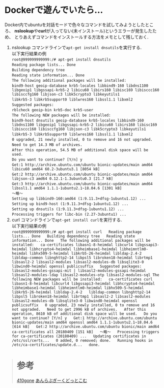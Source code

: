 # Dockerで遊んでいたら…
 Docker内でubuntuを対話モードで色々なコマンドを試してみようとしたところ、
 **nslookup**や**curl**が入ってない(未インストール)というエラーが発生したため、
 とりあえずコマンドをインストールする方法をメモとして残しておく.
1. nslookup
コマンドラインで`apt-get install dnsutils`を実行する.  
以下実行結果の例  
`root@999999999999:/# apt-get install dnsutils`  
`Reading package lists... Done`  
`Building dependency tree`  
`Reading state information... Done`  
`The following additional packages will be installed:`  
  `bind9-host geoip-database krb5-locales libbind9-160 libdns1100 libgeoip1 libgssapi-krb5-2 libicu60 libirs160 libisc169 libisccc160   libisccfg160 libjson-c3 libk5crypto3 libkeyutils1`  
  `libkrb5-3 libkrb5support0 liblwres160 libssl1.1 libxml2`  
`Suggested packages:`  
  `rblcheck geoip-bin krb5-doc krb5-user`  
`The following NEW packages will be installed:`  
  `bind9-host dnsutils geoip-database krb5-locales libbind9-160 libdns1100 libgeoip1 libgssapi-krb5-2 libicu60 libirs160 libisc169   libisccc160 libisccfg160 libjson-c3 libk5crypto3 libkeyutils1`  
  `libkrb5-3 libkrb5support0 liblwres160 libssl1.1 libxml2`  
`0 upgraded, 21 newly installed, 0 to remove and 16 not upgraded.`  
`Need to get 14.3 MB of archives.`  
`After this operation, 54.5 MB of additional disk space will be used.`  
`Do you want to continue? [Y/n] y`  
`Get:1 http://archive.ubuntu.com/ubuntu bionic-updates/main amd64 libicu60 amd64 60.2-3ubuntu3.1 [8054 kB]`  
`Get:2 http://archive.ubuntu.com/ubuntu bionic-updates/main amd64 libjson-c3 amd64 0.12.1-1.3ubuntu0.3 [21.7 kB]`  
`Get:3 http://archive.ubuntu.com/ubuntu bionic-updates/main amd64 libssl1.1 amd64 1.1.1-1ubuntu2.1~18.04.6 [1301 kB]`  
`～略～`  
`Setting up libbind9-160:amd64 (1:9.11.3+dfsg-1ubuntu1.12) ...`  
`Setting up bind9-host (1:9.11.3+dfsg-1ubuntu1.12) ...`  
`Setting up dnsutils (1:9.11.3+dfsg-1ubuntu1.12) ...`  
`Processing triggers for libc-bin (2.27-3ubuntu1) ...`
1. curl
コマンドラインで`apt-get install curl`を実行する.  
以下実行結果の例  
`root@999999999999:/# apt-get install curl  
Reading package lists... Done  
Building dependency tree  
Reading state information... Done  
The following additional packages will be installed:  
  ca-certificates libasn1-8-heimdal libcurl4 libgssapi3-heimdal libhcrypto4-heimdal libheimbase1-heimdal libheimntlm0-heimdal libhx509-5-heimdal libkrb5-26-heimdal libldap-2.4-2  
  libldap-common libnghttp2-14 libpsl5 libroken18-heimdal librtmp1 libsasl2-2 libsasl2-modules libsasl2-modules-db libsqlite3-0   libwind0-heimdal openssl publicsuffix  
Suggested packages:  
  libsasl2-modules-gssapi-mit | libsasl2-modules-gssapi-heimdal libsasl2-modules-ldap libsasl2-modules-otp libsasl2-modules-sql
The following NEW packages will be installed:  
  ca-certificates curl libasn1-8-heimdal libcurl4 libgssapi3-heimdal libhcrypto4-heimdal libheimbase1-heimdal libheimntlm0-heimdal libhx509-5-heimdal libkrb5-26-heimdal libldap-2.4-2  
  libldap-common libnghttp2-14 libpsl5 libroken18-heimdal librtmp1 libsasl2-2 libsasl2-modules libsasl2-modules-db libsqlite3-0 libwind0-heimdal openssl publicsuffix  
0 upgraded, 23 newly installed, 0 to remove and 16 not upgraded.  
Need to get 2996 kB of archives.  
After this operation, 8610 kB of additional disk space will be used.  
Do you want to continue? [Y/n] y  
Get:1 http://archive.ubuntu.com/ubuntu bionic-updates/main amd64 openssl amd64 1.1.1-1ubuntu2.1~18.04.6 [614 kB]  
Get:2 http://archive.ubuntu.com/ubuntu bionic/main amd64 ca-certificates all 20180409 [151 kB]  
～略～  
Processing triggers for ca-certificates (20180409) ...  
Updating certificates in /etc/ssl/certs...  
0 added, 0 removed; done.  
Running hooks in /etc/ca-certificates/update.d...  
done.`

> # 参考
> [410gone](https://410gone.click/blog/ubuntu-dig-nslookup-nsupdate%E3%82%B3%E3%83%9E%E3%83%B3%E3%83%89%E3%82%92%E3%82%A4%E3%83%B3%E3%82%B9%E3%83%88%E3%83%BC%E3%83%AB%E3%81%99%E3%82%8B/)
> [あんらぶぎーくどっとこむ](https://410gone.click/blog/ubuntu-dig-nslookup-nsupdate%E3%82%B3%E3%83%9E%E3%83%B3%E3%83%89%E3%82%92%E3%82%A4%E3%83%B3%E3%82%B9%E3%83%88%E3%83%BC%E3%83%AB%E3%81%99%E3%82%8B/)
